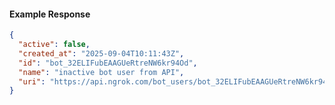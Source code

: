 <!-- Code generated for API Clients. DO NOT EDIT. -->

#### Example Response

```json
{
  "active": false,
  "created_at": "2025-09-04T10:11:43Z",
  "id": "bot_32ELIFubEAAGUeRtreNW6kr94Od",
  "name": "inactive bot user from API",
  "uri": "https://api.ngrok.com/bot_users/bot_32ELIFubEAAGUeRtreNW6kr94Od"
}
```
